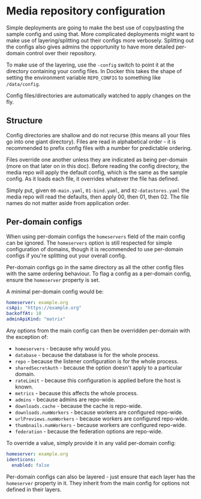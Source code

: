 # Media repository configuration

Simple deployments are going to make the best use of copy/pasting the sample config and using that. More complicated
deployments might want to make use of layering/splitting out their configs more verbosely. Splitting out the configs
also gives admins the opportunity to have more detailed per-domain control over their repository.

To make use of the layering, use the `-config` switch to point it at the directory containing your config files. In
Docker this takes the shape of setting the environment variable `REPO_CONFIG` to something like `/data/config`.

Config files/directories are automatically watched to apply changes on the fly.

## Structure

Config directories are shallow and do not recurse (this means all your files go into one giant directory). Files are
read in alphabetical order - it is recommended to prefix config files with a number for predictable ordering.

Files override one another unless they are indicated as being per-domain (more on that later on in this doc). Before
reading the config directory, the media repo will apply the default config, which is the same as the sample config.
As it loads each file, it overrides whatever the file has defined.

Simply put, given `00-main.yaml`, `01-bind.yaml`, and `02-datastores.yaml` the media repo will read the defaults, then
apply 00, then 01, then 02. The file names do not matter aside from application order.

## Per-domain configs

When using per-domain configs the `homeservers` field of the main config can be ignored. The `homeservers` option
is still respected for simple configuration of domains, though it is recommended to use per-domain configs if you're
splitting out your overall config.

Per-domain configs go in the same directory as all the other config files with the same ordering behaviour. To flag
a config as a per-domain config, ensure the `homeserver` property is set.

A minimal per-domain config would be:
```yaml
homeserver: example.org
csApi: "https://example.org"
backoffAt: 10
adminApiKind: "matrix"
```

Any options from the main config can then be overridden per-domain with the exception of:
* `homeservers` - because why would you.
* `database` - because the database is for the whole process.
* `repo` - because the listener configuration is for the whole process.
* `sharedSecretAuth` - because the option doesn't apply to a particular domain.
* `rateLimit` - because this configuration is applied before the host is known.
* `metrics` - because this affects the whole process.
* `admins` - because admins are repo-wide.
* `downloads.cache` - because the cache is repo-wide.
* `downloads.numWorkers` - because workers are configured repo-wide.
* `urlPreviews.numWorkers` - because workers are configured repo-wide.
* `thumbnails.numWorkers` - because workers are configured repo-wide.
* `federation` - because the federation options are repo-wide.

To override a value, simply provide it in any valid per-domain config:

```yaml
homeserver: example.org
identicons:
  enabled: false
```

Per-domain configs can also be layered - just ensure that each layer has the `homeserver` property in it. They inherit
from the main config for options not defined in their layers.
